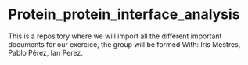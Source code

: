 # Protein_protein_interface_analysis
This is a repository where we will import all the different important documents for our exercice, the group will be formed With:  Iris Mestres, Pablo Pérez, Ian Perez.
